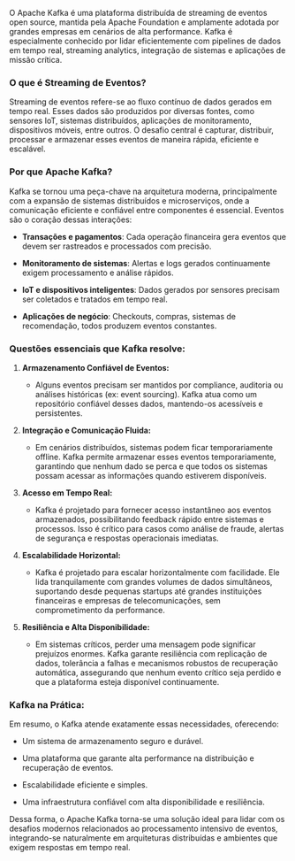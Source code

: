 O Apache Kafka é uma plataforma distribuída de streaming de eventos open source, mantida pela Apache Foundation e amplamente adotada por grandes empresas em cenários de alta performance. Kafka é especialmente conhecido por lidar eficientemente com pipelines de dados em tempo real, streaming analytics, integração de sistemas e aplicações de missão crítica.

### O que é Streaming de Eventos?

Streaming de eventos refere-se ao fluxo contínuo de dados gerados em tempo real. Esses dados são produzidos por diversas fontes, como sensores IoT, sistemas distribuídos, aplicações de monitoramento, dispositivos móveis, entre outros. O desafio central é capturar, distribuir, processar e armazenar esses eventos de maneira rápida, eficiente e escalável.

### Por que Apache Kafka?

Kafka se tornou uma peça-chave na arquitetura moderna, principalmente com a expansão de sistemas distribuídos e microserviços, onde a comunicação eficiente e confiável entre componentes é essencial. Eventos são o coração dessas interações:

- **Transações e pagamentos**: Cada operação financeira gera eventos que devem ser rastreados e processados com precisão.
    
- **Monitoramento de sistemas**: Alertas e logs gerados continuamente exigem processamento e análise rápidos.
    
- **IoT e dispositivos inteligentes**: Dados gerados por sensores precisam ser coletados e tratados em tempo real.
    
- **Aplicações de negócio**: Checkouts, compras, sistemas de recomendação, todos produzem eventos constantes.
    

### Questões essenciais que Kafka resolve:

1. **Armazenamento Confiável de Eventos:**
    
    - Alguns eventos precisam ser mantidos por compliance, auditoria ou análises históricas (ex: event sourcing). Kafka atua como um repositório confiável desses dados, mantendo-os acessíveis e persistentes.
        
2. **Integração e Comunicação Fluida:**
    
    - Em cenários distribuídos, sistemas podem ficar temporariamente offline. Kafka permite armazenar esses eventos temporariamente, garantindo que nenhum dado se perca e que todos os sistemas possam acessar as informações quando estiverem disponíveis.
        
3. **Acesso em Tempo Real:**
    
    - Kafka é projetado para fornecer acesso instantâneo aos eventos armazenados, possibilitando feedback rápido entre sistemas e processos. Isso é crítico para casos como análise de fraude, alertas de segurança e respostas operacionais imediatas.
        
4. **Escalabilidade Horizontal:**
    
    - Kafka é projetado para escalar horizontalmente com facilidade. Ele lida tranquilamente com grandes volumes de dados simultâneos, suportando desde pequenas startups até grandes instituições financeiras e empresas de telecomunicações, sem comprometimento da performance.
        
5. **Resiliência e Alta Disponibilidade:**
    
    - Em sistemas críticos, perder uma mensagem pode significar prejuízos enormes. Kafka garante resiliência com replicação de dados, tolerância a falhas e mecanismos robustos de recuperação automática, assegurando que nenhum evento crítico seja perdido e que a plataforma esteja disponível continuamente.
        

### Kafka na Prática:

Em resumo, o Kafka atende exatamente essas necessidades, oferecendo:

- Um sistema de armazenamento seguro e durável.
    
- Uma plataforma que garante alta performance na distribuição e recuperação de eventos.
    
- Escalabilidade eficiente e simples.
    
- Uma infraestrutura confiável com alta disponibilidade e resiliência.
    

Dessa forma, o Apache Kafka torna-se uma solução ideal para lidar com os desafios modernos relacionados ao processamento intensivo de eventos, integrando-se naturalmente em arquiteturas distribuídas e ambientes que exigem respostas em tempo real.